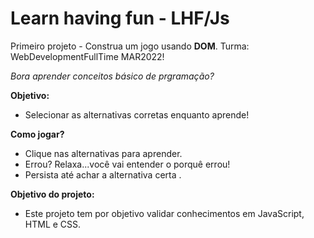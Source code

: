 

# Learn having fun - LHF/Js

Primeiro projeto - Construa um jogo usando **DOM**. 
Turma: WebDevelopmentFullTime MAR2022!

*Bora aprender conceitos básico de prgramação?*

**Objetivo:**
 - Selecionar as alternativas corretas enquanto aprende!

**Como jogar?**
- Clique nas alternativas para aprender. 
- Errou? Relaxa...você vai entender o porquê errou!
- Persista até achar a alternativa certa .

**Objetivo do projeto:**
- Este projeto tem por objetivo validar conhecimentos em JavaScript, HTML e CSS. 

